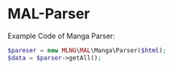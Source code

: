 MAL-Parser
==========
Example Code of Manga Parser:
```php
$pareser = new MLNG\MAL\Manga\Parser($html);
$data = $parser->getAll();
 ```
